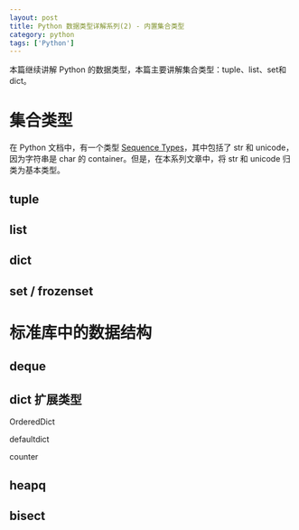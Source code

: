 ```yaml
---
layout: post
title: Python 数据类型详解系列(2) - 内置集合类型
category: python
tags: ['Python']
---
```


本篇继续讲解 Python 的数据类型，本篇主要讲解集合类型：tuple、list、set和dict。

# 集合类型

在 Python 文档中，有一个类型 [Sequence Types](https://docs.python.org/2/library/stdtypes.html#sequence-types-str-unicode-list-tuple-bytearray-buffer-xrange)，其中包括了 str 和 unicode，因为字符串是 char 的 container。但是，在本系列文章中，将 str 和 unicode 归类为基本类型。

## tuple



## list

## dict

## set / frozenset

# 标准库中的数据结构

## deque

## dict 扩展类型

OrderedDict

defaultdict

counter

## heapq

## bisect

#
